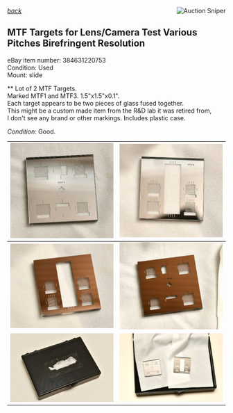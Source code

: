 [*back*](../index.html)
<a href="https://www.gixen.com/index.php" name="9e092736783d0da1dfd8413d57d10faf" target="_blank" >
<img align=right src="https://www.gixen.com/images/gixenlink.gif" border="0" alt="Auction Sniper" title="Auction Sniper">
</a>  
## MTF Targets for Lens/Camera Test Various Pitches Birefringent Resolution
eBay item number: 384631220753  
Condition: Used   
Mount: slide  

** Lot of 2 MTF Targets.  
Marked MTF1 and MTF3. 1.5"x1.5"x0.1".  
Each target appears to be two pieces of glass fused together.  
This might be a custom made item from the R&D lab it was retired from,  
I don't see any brand or other markings. Includes plastic case.  

*Condition*: Good.

| ![](s-l641.jpg) | ![](s-l642.jpg)  |
| -------------- | -------------- |
| ![](s-l643.jpg) | ![](s-l644.jpg)   |
| ![](s-l645.jpg) | ![](s-l640.jpg)   |


